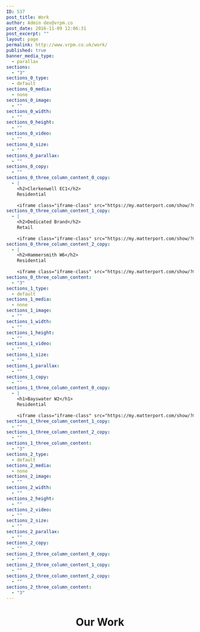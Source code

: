 ```yaml
---
ID: 537
post_title: Work
author: Admin dev@vrpm.co
post_date: 2016-11-09 12:06:31
post_excerpt: ""
layout: page
permalink: http://www.vrpm.co.uk/work/
published: true
banner_media_type:
  - parallax
sections:
  - "3"
sections_0_type:
  - default
sections_0_media:
  - none
sections_0_image:
  - ""
sections_0_width:
  - ""
sections_0_height:
  - ""
sections_0_video:
  - ""
sections_0_size:
  - ""
sections_0_parallax:
  - ""
sections_0_copy:
  - ""
sections_0_three_column_content_0_copy:
  - |
    <h2>Clerkenwell EC1</h2>
    Residential
    
    <iframe class="iframe-class" src="https://my.matterport.com/show/?m=HkunmoH8UAo" width="100%" height="200px" frameborder="0" scrolling="no" allowfullscreen="allowfullscreen"></iframe>
sections_0_three_column_content_1_copy:
  - |
    <h2>Dedicated Brand</h2>
    Retail
    
    <iframe class="iframe-class" src="https://my.matterport.com/show/?m=k8waZzKWdq8" width="100%" height="200px" frameborder="0" scrolling="no" allowfullscreen="allowfullscreen"></iframe>
sections_0_three_column_content_2_copy:
  - |
    <h2>Hammersmith W6</h2>
    Residential
    
    <iframe class="iframe-class" src="https://my.matterport.com/show/?m=AiAwZqXSP8H" width="100%" height="200px" frameborder="0" scrolling="no" allowfullscreen="allowfullscreen"></iframe>
sections_0_three_column_content:
  - "3"
sections_1_type:
  - default
sections_1_media:
  - none
sections_1_image:
  - ""
sections_1_width:
  - ""
sections_1_height:
  - ""
sections_1_video:
  - ""
sections_1_size:
  - ""
sections_1_parallax:
  - ""
sections_1_copy:
  - ""
sections_1_three_column_content_0_copy:
  - |
    <h1>Bayswater W2</h1>
    Residential
    
    <iframe class="iframe-class" src="https://my.matterport.com/show/?m=DNtKE6knM76" width="100%" height="200px" frameborder="0" scrolling="no" allowfullscreen="allowfullscreen"></iframe>
sections_1_three_column_content_1_copy:
  - ""
sections_1_three_column_content_2_copy:
  - ""
sections_1_three_column_content:
  - "3"
sections_2_type:
  - default
sections_2_media:
  - none
sections_2_image:
  - ""
sections_2_width:
  - ""
sections_2_height:
  - ""
sections_2_video:
  - ""
sections_2_size:
  - ""
sections_2_parallax:
  - ""
sections_2_copy:
  - ""
sections_2_three_column_content_0_copy:
  - ""
sections_2_three_column_content_1_copy:
  - ""
sections_2_three_column_content_2_copy:
  - ""
sections_2_three_column_content:
  - "3"
---
```

<h1 style="text-align: center;">Our Work</h1>
<style>
.iframe {padding-bottom: 0 !important; height: 100% !important;}<br /></style>